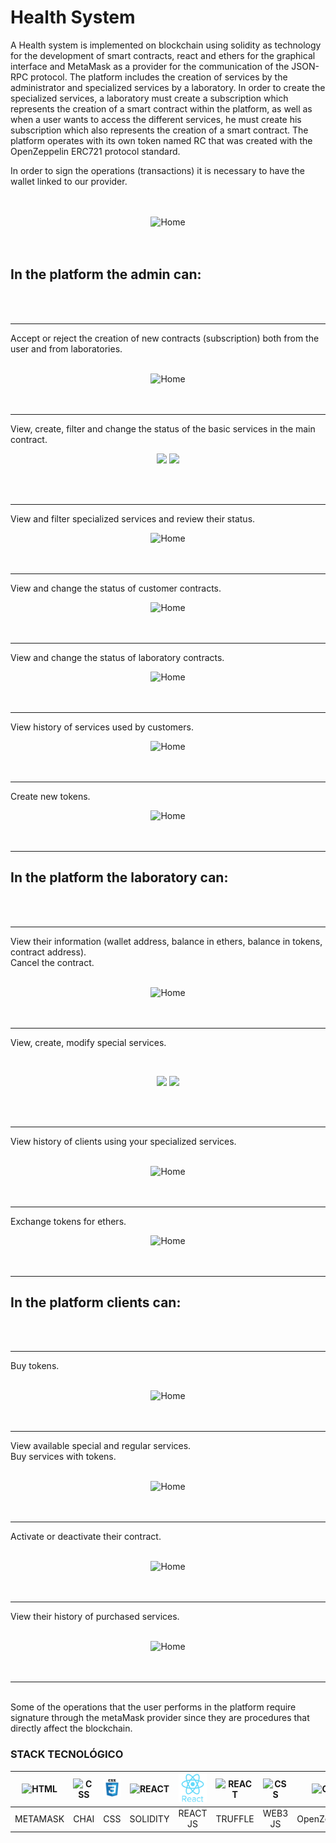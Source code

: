 # Health System

A Health system is implemented on blockchain using solidity as technology for the development of smart contracts, react and ethers for the graphical interface and MetaMask as a provider for the communication of the JSON-RPC protocol.
The platform includes the creation of services by the administrator and specialized services by a laboratory. In order to create the specialized services, a laboratory must create a subscription which represents the creation of a smart contract within the platform, as well as when a user wants to access the different services, he must create his subscription which also represents the creation of a smart contract. The platform operates with its own token named RC that was created with the OpenZeppelin ERC721 protocol standard.

In order to sign the operations (transactions) it is necessary to have the wallet linked to our provider.

<br>
<br>

<div align="center">
<img src="https://user-images.githubusercontent.com/58791994/182286742-5a2d7b83-83f5-436c-b000-5af08534ae6c.png" alt="Home" width="60%"/>
</div>

<br>
<br>

## In the platform the admin can:
<br>
<br>

******

Accept or reject the creation of new contracts (subscription) both from the user and from laboratories.

<br>
<div align="center">
<img src="https://user-images.githubusercontent.com/58791994/182280367-f3d47ebf-2fd3-49bc-ba6a-6a2b54124f13.png" alt="Home" width="40%"/>
</div>
<br><br>

******

View, create, filter and change the status of the basic services in the main contract.
<br>
<p align="center">
<img src="https://user-images.githubusercontent.com/58791994/182280869-9c223346-e75d-42bf-b5c5-8e48f84cf80a.png" width="40%" heigth="250px" >
<img src="https://user-images.githubusercontent.com/58791994/182281004-7b3e0ced-5e6a-45fd-ab07-fffd36c8f6b6.png" width="40%" heigth="250px" >
</p>
<br><br>

******

View and filter specialized services and review their status.
<br>
<div align="center">
<img src="https://user-images.githubusercontent.com/58791994/182281334-c9668c48-7148-4034-8da1-23e8bf201799.png" alt="Home" width="40%"/>
</div>
<br><br>

******

View and change the status of customer contracts.
<br>
<div align="center">
<img src="https://user-images.githubusercontent.com/58791994/182281788-c5238a2e-8c94-4e95-a085-755feb6f7d34.png" alt="Home" width="40%"/>
</div>
<br><br>

******

View and change the status of laboratory contracts.
<br>
<div align="center">
<img src="https://user-images.githubusercontent.com/58791994/182277182-dda94a3d-e108-4f65-9c2f-e7704c09a770.png" alt="Home" width="40%"/>
</div>
<br><br>

******

View history of services used by customers.
<br>
<div align="center">
<img src="https://user-images.githubusercontent.com/58791994/182282214-85eae47c-1636-4683-9556-7493afb411a9.png" alt="Home" width="40%"/>
</div>
<br><br>

******

Create new tokens.
<br>
<div align="center">
<img src="https://user-images.githubusercontent.com/58791994/182282339-1704c72a-1c33-4f58-8811-1c1f6c270e34.png" alt="Home" width="40%"/>
</div>
<br><br>

******

## In the platform the laboratory can:
<br>
<br>

******

View their information (wallet address, balance in ethers, balance in tokens, contract address). <br>
Cancel the contract.

<br>
<div align="center">
<img src="https://user-images.githubusercontent.com/58791994/182282597-bb5c101e-239c-4975-b950-1111798e086c.png" alt="Home" width="40%"/>
</div>
<br><br>

******

View, create, modify special services.

<br>
<p align="center">
<img src="https://user-images.githubusercontent.com/58791994/182282907-aa6065f0-d367-46a7-a513-5f058e2e9d20.png" width="40%" heigth="250px">
<img src="https://user-images.githubusercontent.com/58791994/182282926-c9e9401b-be15-4017-9934-3857bd418f6c.png" width="40%" heigth="250px">
</p>
<br><br>

******

View history of clients using your specialized services.

<br>
<div align="center">
<img src="https://user-images.githubusercontent.com/58791994/182283107-2c953163-e497-4707-8069-451100232513.png" alt="Home" width="40%"/>
</div>
<br><br>

******

Exchange tokens for ethers.
<br>
<div align="center">
<img src="https://user-images.githubusercontent.com/58791994/182283276-fd4f633b-d5ab-495e-a31c-3256c7e0b5bd.png" alt="Home" width="40%"/>
</div>
<br><br>

******

## In the platform clients can:

<br>
<br>

******

Buy tokens.

<br>
<div align="center">
<img src="https://user-images.githubusercontent.com/58791994/182283601-c8c5e60e-a250-438a-939b-0417d0fd5749.png" alt="Home" width="40%"/>
</div>
<br><br>

******

View available special and regular services. <br>
Buy services with tokens.

<br>
<div align="center">
<img src="https://user-images.githubusercontent.com/58791994/182283804-4f2c302f-3beb-40db-a39d-cc99979e03eb.png" alt="Home" width="40%"/>
</div>
<br><br>

******

Activate or deactivate their contract.

<br>
<div align="center">
<img src="https://user-images.githubusercontent.com/58791994/182284412-9152c426-1b06-45d5-a456-155b14ce0894.png" alt="Home" width="40%"/>
</div>
<br><br>

******

View their history of purchased services.

<br>
<div align="center">
<img src="https://user-images.githubusercontent.com/58791994/182284230-0ba99726-bc7a-4da4-abe0-4357df71a542.png" alt="Home" width="40%"/>
</div>
<br><br>

******

<br>
Some of the operations that the user performs in the platform require signature through the metaMask provider since they are procedures that directly affect the blockchain.

### STACK TECNOLÓGICO

| <img src="https://user-images.githubusercontent.com/58791994/180129572-6e69e3ad-1d5b-471e-99be-f64caa372be2.png" width="60" alt="HTML"> | <img src="https://user-images.githubusercontent.com/58791994/180129122-fc1aa7a0-bc37-4835-8d51-94eafee5e23a.png" width="60" alt="CSS"> | <img src="https://raw.githubusercontent.com/devicons/devicon/master/icons/css3/css3-original-wordmark.svg" width="60" alt="JS">  | <img src="https://user-images.githubusercontent.com/58791994/180129771-fbfbf5f5-f748-49de-a332-afdfbf1a4390.png" width="60" alt="REACT"> | <img src="https://raw.githubusercontent.com/devicons/devicon/master/icons/react/react-original-wordmark.svg" width="60" alt="REACT"> | <img src="https://user-images.githubusercontent.com/58791994/182284733-c0af9f2e-282a-422d-9186-67be772d31d2.png" width="60" alt="REACT"> | <img src="https://user-images.githubusercontent.com/58791994/180670378-fee68c09-958f-452a-8334-02325b7cf672.png" width="60" alt="CSS"> | <img src="https://user-images.githubusercontent.com/58791994/181409711-edd16b74-7292-467f-b040-3d2c893a7787.png" width="60" alt="CSS"> | <img src="https://user-images.githubusercontent.com/58791994/181413029-2fa2600b-c7a5-4270-a09a-eac363e18077.png" width="60" alt="CSS"> |
| :------------: | :------------: | :------------: | :------------: | :------------: | :------------: | :------------: | :------------: | :------------: |
| METAMASK  | CHAI  | CSS | SOLIDITY | REACT JS  | TRUFFLE | WEB3 JS | OpenZeppelin | MATERIAL UI |
